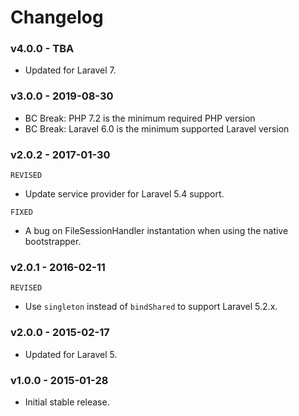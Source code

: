 # Changelog

### v4.0.0 - TBA

- Updated for Laravel 7.

### v3.0.0 - 2019-08-30

- BC Break: PHP 7.2 is the minimum required PHP version
- BC Break: Laravel 6.0 is the minimum supported Laravel version

### v2.0.2 - 2017-01-30

`REVISED`

- Update service provider for Laravel 5.4 support.

`FIXED`

- A bug on FileSessionHandler instantation when using the native bootstrapper.

### v2.0.1 - 2016-02-11

`REVISED`

- Use `singleton` instead of `bindShared` to support Laravel 5.2.x.

### v2.0.0 - 2015-02-17

- Updated for Laravel 5.

### v1.0.0 - 2015-01-28

- Initial stable release.
